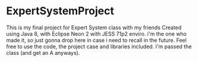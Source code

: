 # ExpertSystemProject
This is my final project for Expert System class with my friends Created using Java 8, with Eclipse Neon 2 with JESS 71p2 enviro. i'm the one who made it, so just gonna drop here in case i need to recall in the future. Feel free to use the code, the project case and libraries included. I'm passed the class (and get an A anyways). 

